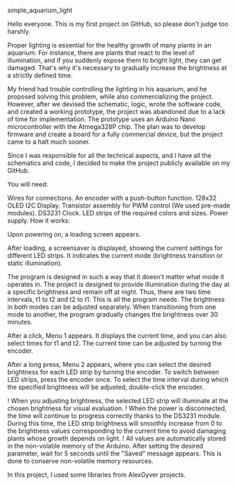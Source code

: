simple_aquarium_light

Hello everyone. This is my first project on GitHub, so please don't judge too harshly.

Proper lighting is essential for the healthy growth of many plants in an aquarium. For instance, there are plants that react to the level of illumination, and if you suddenly expose them to bright light, they can get damaged. That's why it's necessary to gradually increase the brightness at a strictly defined time.

My friend had trouble controlling the lighting in his aquarium, and he proposed solving this problem, while also commercializing the project. However, after we devised the schematic, logic, wrote the software code, and created a working prototype, the project was abandoned due to a lack of time for implementation. The prototype uses an Arduino Nano microcontroller with the Atmega328P chip. The plan was to develop firmware and create a board for a fully commercial device, but the project came to a halt much sooner.

Since I was responsible for all the technical aspects, and I have all the schematics and code, I decided to make the project publicly available on my GitHub.

You will need:

Wires for connections.
An encoder with a push-button function.
128x32 OLED I2C Display.
Transistor assembly for PWM control (We used pre-made modules).
DS3231 Clock.
LED strips of the required colors and sizes.
Power supply.
How it works:

Upon powering on, a loading screen appears.

After loading, a screensaver is displayed, showing the current settings for different LED strips. It indicates the current mode (brightness transition or static illumination).

The program is designed in such a way that it doesn't matter what mode it operates in. The project is designed to provide illumination during the day at a specific brightness and remain off at night. Thus, there are two time intervals, t1 to t2 and t2 to t1. This is all the program needs. The brightness in both modes can be adjusted separately. When transitioning from one mode to another, the program gradually changes the brightness over 30 minutes.

After a click, Menu 1 appears. It displays the current time, and you can also select times for t1 and t2. The current time can be adjusted by turning the encoder.

After a long press, Menu 2 appears, where you can select the desired brightness for each LED strip by turning the encoder. To switch between LED strips, press the encoder once. To select the time interval during which the specified brightness will be adjusted, double-click the encoder.

! When you adjusting brightness, the selected LED strip will illuminate at the chosen brightness for visual evaluation. ! When the power is disconnected, the time will continue to progress correctly thanks to the DS3231 module. During this time, the LED strip brightness will smoothly increase from 0 to the brightness values corresponding to the current time to avoid damaging plants whose growth depends on light. ! All values are automatically stored in the non-volatile memory of the Arduino. After setting the desired parameter, wait for 5 seconds until the "Saved" message appears. This is done to conserve non-volatile memory resources.

In this project, I used some libraries from AlexGyver projects.
